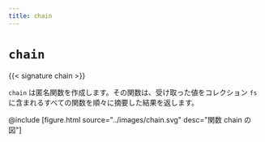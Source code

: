 ```yaml
---
title: chain
---
```


# `chain`

{{< signature chain >}}

`chain` は匿名関数を作成します。その関数は、受け取った値をコレクション `fs` に含まれるすべての関数を順々に摘要した結果を返します。

@include [figure.html source="../images/chain.svg" desc="関数 chain の図"]
